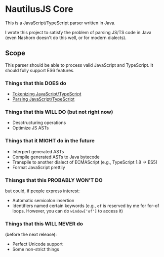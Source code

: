 # NautilusJS Core

This is a JavaScript/TypeScript parser written in Java.

I wrote this project to satisfy the problem of parsing JS/TS code in Java (even Nashorn doesn't do this well, or for modern dialects). 

## Scope
This parser should be able to process valid JavaScript and TypeScript. It should fully support ES6 features.

### Things that this DOES do
 - [Tokenizing JavaScript/TypeScript](github.com/NautilusJS/js_ast/tree/master/src/main/java/com/mindlin/jsast/impl/lexer)
 - [Parsing JavaScript/TypeScript](github.com/NautilusJS/js_ast/tree/master/src/main/java/com/mindlin/jsast/impl/parser)

### Things that this WILL DO (but not right now)
 - Desctructuring operations
 - Optimize JS ASTs

### Things that it MIGHT do in the future
  - Interpert generated ASTs
  - Compile generated ASTs to Java bytecode
  - Transpile to another dialect of ECMAScript (e.g., TypeScript 1.8 -> ES5)
  - Format JavaScript prettily
 
### Thisngs that this PROBABLY WON'T DO
but could, if people express interest:
 - Automatic semicolon insertion
 - Identifiers named certain keywords (e.g., `of` is reserved by me for for-of loops. However, you can do `window['of']` to access it)

### Things that this WILL NEVER do
(before the next release):
 - Perfect Unicode support
 - Some non-strict things
